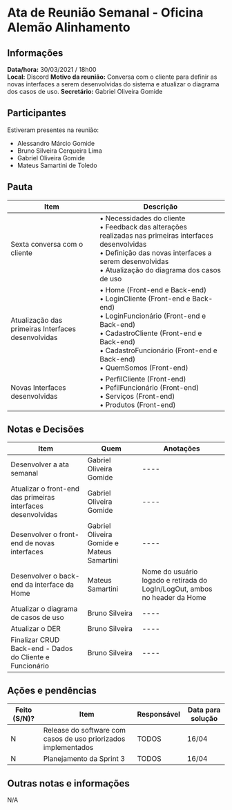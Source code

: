 # Ata de Reunião Semanal - Oficina Alemão Alinhamento

## Informações
**Data/hora:** 30/03/2021 / 18h00  
**Local:** Discord
**Motivo da reunião:** Conversa com o cliente para definir as novas interfaces a serem desenvolvidas do sistema e atualizar o diagrama dos casos de uso.
**Secretário:** Gabriel Oliveira Gomide 

## Participantes
Estiveram presentes na reunião:
- Alessandro Márcio Gomide
- Bruno Silveira Cerqueira Lima
- Gabriel Oliveira Gomide
- Mateus Samartini de Toledo

## Pauta

Item | Descrição
---- | ----
Sexta conversa com o cliente | • Necessidades do cliente <br> • Feedback das alterações realizadas nas primeiras interfaces desenvolvidas <br> • Definição das novas interfaces a serem desenvolvidas <br> • Atualização do diagrama dos casos de uso <br> 
Atualização das primeiras Interfaces desenvolvidas | • Home (Front-end e Back-end) <br> • LoginCliente (Front-end e Back-end) <br> • LoginFuncionário (Front-end e Back-end) <br> • CadastroCliente (Front-end e Back-end) <br> • CadastroFuncionário (Front-end e Back-end) <br> • QuemSomos (Front-end) <br> 
Novas Interfaces desenvolvidas | • PerfilCliente (Front-end) <br> • PefilFuncionário (Front-end) <br> • Serviços (Front-end) <br> • Produtos (Front-end) <br>      


## Notas e Decisões
Item | Quem | Anotações 
---- | -------- | ----
Desenvolver a ata semanal | Gabriel Oliveira Gomide | ---- 
Atualizar o front-end das primeiras interfaces desenvolvidas | Gabriel Oliveira Gomide | ----
Desenvolver o front-end de novas interfaces | Gabriel Oliveira Gomide e Mateus Samartini | ----
Desenvolver o back-end da interface da Home | Mateus Samartini | Nome do usuário logado e retirada do LogIn/LogOut, ambos no header da Home 
Atualizar o diagrama de casos de uso | Bruno Silveira | ----
Atualizar o DER | Bruno Silveira | ----
Finalizar CRUD Back-end - Dados do Cliente e Funcionário | Bruno Silveira | ----

## Ações e pendências
Feito (S/N)? | Item | Responsável | Data para solução 
---- | -------- | -------- | ----
N | Release do software com casos de uso priorizados implementados | TODOS | 16/04 
N | Planejamento da Sprint 3 | TODOS | 16/04 


## Outras notas e informações
N/A
